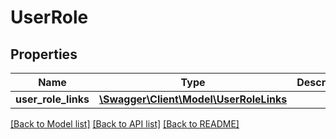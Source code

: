 # UserRole

## Properties
Name | Type | Description | Notes
------------ | ------------- | ------------- | -------------
**user_role_links** | [**\Swagger\Client\Model\UserRoleLinks**](UserRoleLinks.md) |  | [optional] 

[[Back to Model list]](../../README.md#documentation-for-models) [[Back to API list]](../../README.md#documentation-for-api-endpoints) [[Back to README]](../../README.md)

